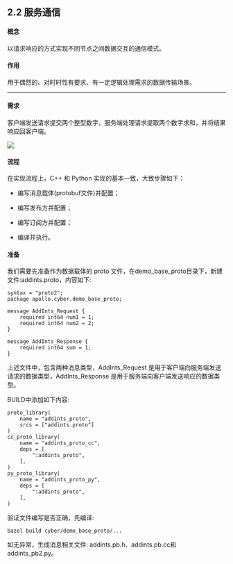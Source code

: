 ## 2.2 服务通信

#### 概念

以请求响应的方式实现不同节点之间数据交互的通信模式。

#### 作用

用于偶然的、对时时性有要求、有一定逻辑处理需求的数据传输场景。

---

#### 需求

客户端发送请求提交两个整型数字，服务端处理请求提取两个数字求和，并将结果响应回客户端。

![](/assets/016_服务实现.gif)

#### 流程

在实现流程上，C++ 和 Python 实现的基本一致，大致步骤如下：

* 编写消息载体\(protobuf文件\)并配置；

* 编写发布方并配置；

* 编写订阅方并配置；

* 编译并执行。

#### 准备

我们需要先准备作为数据载体的 proto 文件，在demo\_base\_proto目录下，新建文件:addints.proto，内容如下:

```
syntax = "proto2";
package apollo.cyber.demo_base_proto;

message AddInts_Request {
    required int64 num1 = 1;
    required int64 num2 = 2;
}

message AddInts_Response {
    required int64 sum = 1;
}
```

上述文件中，包含两种消息类型，AddInts\_Request 是用于客户端向服务端发送请求的数据类型，AddInts\_Response 是用于服务端向客户端发送响应的数据类型。

BUILD中添加如下内容:

```
proto_library(
    name = "addints_proto",
    srcs = ["addints.proto"]
)
cc_proto_library(
    name = "addints_proto_cc",
    deps = [
        ":addints_proto",
    ],
)
py_proto_library(
    name = "addints_proto_py",
    deps = [
        ":addints_proto",
    ],
)
```

验证文件编写是否正确，先编译:

```
bazel build cyber/demo_base_proto/...
```

如无异常，生成消息相关文件: addints.pb.h、addints.pb.cc和addints\_pb2.py。

